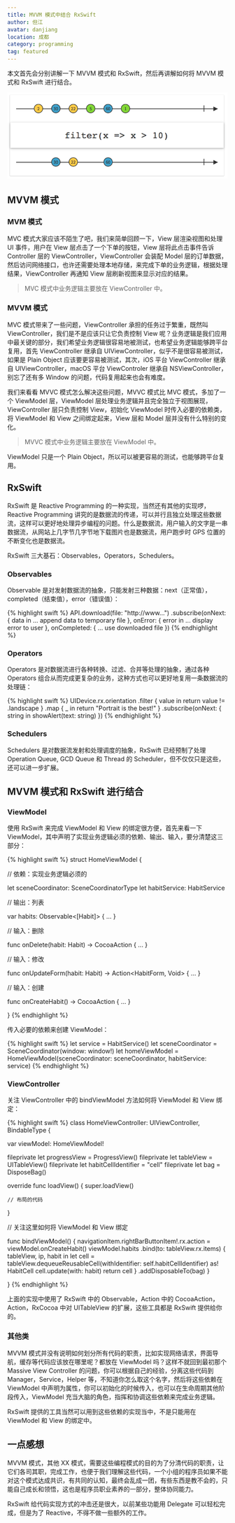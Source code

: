 ```yaml
---
title: MVVM 模式中结合 RxSwift
author: 但江
avatar: danjiang
location: 成都
category: programming
tag: featured
---
```


本文首先会分别讲解一下 MVVM 模式和 RxSwift，然后再讲解如何将 MVVM 模式和 RxSwift 进行结合。

![ReactiveX Filter Operator](/images/ReactiveX-Filter-Operator.png)

## MVVM 模式

### MVM 模式

MVC 模式大家应该不陌生了吧，我们来简单回顾一下，View 层渲染视图和处理 UI 事件，用户在 View 层点击了一个下单的按钮，View 层将此点击事件告诉 Controller 层的 ViewController，ViewController 会装配 Model 层的订单数据，然后访问网络接口，也许还需要处理本地存储，来完成下单的业务逻辑，根据处理结果，ViewController 再通知 View 层刷新视图来显示对应的结果。

> MVC 模式中业务逻辑主要放在 ViewController 中。

### MVVM 模式

MVC 模式带来了一些问题，ViewController 承担的任务过于繁重，既然叫 ViewController，我们是不是应该只让它负责控制 View 呢？业务逻辑是我们应用中最关键的部分，我们希望业务逻辑很容易地被测试，也希望业务逻辑能够跨平台复用，首先 ViewController 继承自 UIViewController，似乎不是很容易被测试，如果是 Plain Object 应该要更容易被测试，其次，iOS 平台 ViewController 继承自 UIViewController，macOS 平台 ViewControler 继承自 NSViewController，别忘了还有多 Window 的问题，代码复用起来也会有难度。

我们来看看 MVVC 模式怎么解决这些问题，MVVC 模式比 MVC 模式，多加了一个 ViewModel 层，ViewModel 层处理业务逻辑并且完全独立于视图展现，ViewController 层只负责控制 View，初始化 ViewModel 时传入必要的依赖类，将 ViewModel 和 View 之间绑定起来，View 层和 Model 层并没有什么特别的变化。

> MVVC 模式中业务逻辑主要放在 ViewModel 中。

ViewModel 只是一个 Plain Object，所以可以被更容易的测试，也能够跨平台复用。

## RxSwift

RxSwift 是 Reactive Programming 的一种实现，当然还有其他的实现啰，Reactive Programming 讲究的是数据流的传递，可以并行且独立处理这些数据流，这样可以更好地处理异步编程的问题。什么是数据流，用户输入的文字是一串数据流，从网站上几字节几字节地下载图片也是数据流，用户跑步时 GPS 位置的不断变化也是数据流。

RxSwift 三大基石：Observables，Operators，Schedulers。

### Observables

Observable<T> 是对发射数据流的抽象，只能发射三种数据：next（正常值），completed（结束值），error（错误值）：

{% highlight swift %}
API.download(file: "http://www...")
  .subscribe(onNext: { data in
    ... append data to temporary file
  },
  onError: { error in
    ... display error to user
  },
  onCompleted: {
    ... use downloaded file
  })
{% endhighlight %}

### Operators

Operators 是对数据流进行各种转换、过滤、合并等处理的抽象，通过各种 Operators 组合从而完成更复杂的业务，这种方式也可以更好地复用一条数据流的处理链：

{% highlight swift %}
UIDevice.rx.orientation
  .filter { value in
    return value != .landscape
  }
  .map { _ in
    return "Portrait is the best!"
  }
  .subscribe(onNext: { string in
    showAlert(text: string)
  })
{% endhighlight %}

### Schedulers

Schedulers 是对数据流发射和处理调度的抽象，RxSwift 已经预制了处理 Operation Queue, GCD Queue 和 Thread 的 Scheduler，但不仅仅只是这些，还可以进一步扩展。

## MVVM 模式和 RxSwift 进行结合

### ViewModel

使用 RxSwift 来完成 ViewModel 和 View 的绑定很方便，首先来看一下 ViewModel，其中声明了实现业务逻辑必须的依赖、输出、输入，要分清楚这三部分：

{% highlight swift %}
struct HomeViewModel {

  // 依赖：实现业务逻辑必须的

  let sceneCoordinator: SceneCoordinatorType
  let habitService: HabitService

  // 输出：列表

  var habits: Observable<[Habit]> {
    ...
  }

  // 输入：删除

  func onDelete(habit: Habit) -> CocoaAction {
    ...
  }

  // 输入：修改

  func onUpdateForm(habit: Habit) -> Action<HabitForm, Void> {
    ...
  }

  // 输入：创建

  func onCreateHabit() -> CocoaAction {
    ...
  }

}
{% endhighlight %}

传入必要的依赖来创建 ViewModel：

{% highlight swift %}
let service = HabitService()
let sceneCoordinator = SceneCoordinator(window: window!)
let homeViewModel = HomeViewModel(sceneCoordinator: sceneCoordinator, habitService: service)
{% endhighlight %}

### ViewController

关注 ViewController 中的 bindViewModel 方法如何将 ViewModel 和 View 绑定：

{% highlight swift %}
class HomeViewController: UIViewController, BindableType {

  var viewModel: HomeViewModel!

  fileprivate let progressView = ProgressView()
  fileprivate let tableView = UITableView()
  fileprivate let habitCellIdentifier = "cell"
  fileprivate let bag = DisposeBag()

  override func loadView() {
    super.loadView()

    // 布局的代码
  }

  // 关注这里如何将 ViewModel 和 View 绑定

  func bindViewModel() {
    navigationItem.rightBarButtonItem!.rx.action = viewModel.onCreateHabit()
    viewModel.habits
      .bind(to: tableView.rx.items) { tableView, ip, habit in
        let cell = tableView.dequeueReusableCell(withIdentifier: self.habitCellIdentifier) as! HabitCell
        cell.update(with: habit)
        return cell
    }
    .addDisposableTo(bag)
  }

}
{% endhighlight %}

上面的实现中使用了 RxSwift 中的 Observable，Action 中的 CocoaAction，Action，RxCocoa 中对 UITableView 的扩展，这些工具都是 RxSwift 提供给你的。

### 其他类

MVVM 模式并没有说明如何划分所有代码的职责，比如实现网络请求，界面导航，缓存等代码应该放在哪里呢？都放在 ViewModel 吗？这样不就回到最初那个 Massive View Controller 的问题，你可以根据自己的经验，分离这些代码到 Manager，Service，Helper 等，不知道你怎么取这个名字，然后将这些依赖在 ViewModel 中声明为属性，你可以初始化的时候传入，也可以在生命周期其他阶段传入，ViewModel 充当大脑的角色，指挥和协调这些依赖来完成业务逻辑。

RxSwift 提供的工具当然可以用到这些依赖的实现当中，不是只能用在 ViewModel 和 View 的绑定中。

## 一点感想

MVVM 模式，其他 XX 模式，需要这些编程模式的目的为了分清代码的职责，让它们各司其职，完成工作，也便于我们理解这些代码，一个小组的程序员如果不能对这个模式达成共识，有共同的认知，最终会乱成一团，有些东西是教不会的，只能自己成长和领悟，这也是程序员职业素养的一部分，整体协同能力。

RxSwift 给代码实现方式的冲击还是很大，以前某些功能用 Delegate 可以轻松完成，但是为了 Reactive，不得不做一些额外的工作。
